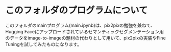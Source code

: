 # このフォルダのプログラムについて

このフォルダのmainプログラム(main.ipynb)は、pix2pixの勉強を兼ねて、Hugging Faceにアップロードされているセマンティックセグメンテーション用のデータをimage-to-imageの題材の代わりとして用いて、pix2pixの実装やFine Tuningを試してみたものになります。<br>

